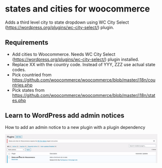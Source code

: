# states and cities for woocommerce

Adds a third level city to state dropdown using WC City Select (https://wordpress.org/plugins/wc-city-select/) plugin.

## Requirements
- Add cities to Woocommerce. Needs WC City Select (https://wordpress.org/plugins/wc-city-select/) plugin installed.
- Replace XX with the country code. Instead of YYY, ZZZ use actual state codes.
- Pick countried from https://github.com/woocommerce/woocommerce/blob/master/i18n/countries.php
- Pick states from https://github.com/woocommerce/woocommerce/blob/master/i18n/states.php

## Learn to WordPress add admin notices
How to add an admin notice to a new plugin with a plugin dependency

<img src="Screenshot-1.png" alt="an admin notice to a new plugin with a plugin dependency">
